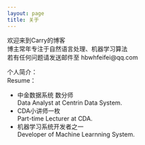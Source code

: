 ```yaml
---
layout: page
title: 关于
---
```


<p>欢迎来到Carry的博客<br/>
博主常年专注于自然语言处理、机器学习算法<br/>
若有任何问题请发送邮件至 hbwhfeifei@qq.com
</p>

<p>个人简介：<br/>
Resume：</p>
<ul>
<li>中金数据系统 数分师<br/>Data Analyst at Centrin Data System.</li> 
<li>CDA小讲师一枚<br/>Part-time Lecturer at CDA.</li>
<li>机器学习系统开发者之一<br/>Developer of Machine Learnning System.</li>
</ul>
